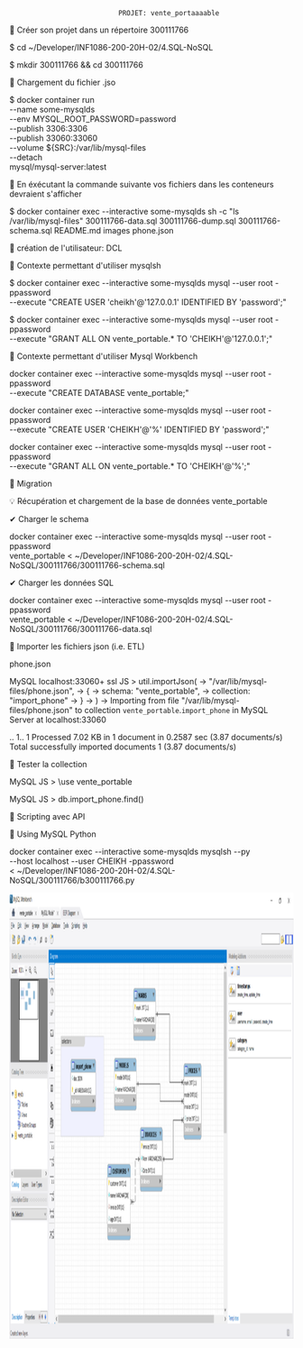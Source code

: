                                PROJET: vente_portaaaable
                               
   📗 Créer son projet dans un répertoire 300111766
   
$ cd ~/Developer/INF1086-200-20H-02/4.SQL-NoSQL

$ mkdir 300111766 && cd 300111766

   📗 Chargement du fichier .jso
   
$ docker container run \
         --name some-mysqlds \
         --env MYSQL_ROOT_PASSWORD=password \
         --publish 3306:3306 \
         --publish 33060:33060 \
         --volume ${SRC}:/var/lib/mysql-files \
         --detach \
         mysql/mysql-server:latest
 
   📗 En éxécutant la commande suivante vos fichiers dans les conteneurs devraient s'afficher
   
$ docker container exec --interactive some-mysqlds sh -c "ls /var/lib/mysql-files"
300111766-data.sql
300111766-dump.sql
300111766-schema.sql
README.md
images
phone.json 

   📗 création de l'utilisateur: DCL
   
  📌 Contexte permettant d'utiliser mysqlsh

$ docker container exec --interactive some-mysqlds mysql --user root -ppassword \
                        --execute "CREATE USER 'cheikh'@'127.0.0.1' IDENTIFIED BY 'password';"

$ docker container exec --interactive some-mysqlds mysql --user root -ppassword \
                        --execute "GRANT ALL ON vente_portable.* TO 'CHEIKH'@'127.0.0.1';"
    
    
  📌 Contexte permettant d'utiliser Mysql Workbench
  
  docker container exec --interactive some-mysqlds mysql --user root -ppassword \
                        --execute "CREATE DATABASE vente_portable;"


docker container exec --interactive some-mysqlds mysql --user root -ppassword \
                        --execute "CREATE USER 'CHEIKH'@'%' IDENTIFIED BY 'password';"


docker container exec --interactive some-mysqlds mysql --user root -ppassword \
                        --execute "GRANT ALL ON vente_portable.* TO 'CHEIKH'@'%';"
                        
  📗 Migration

💡 Récupération et chargement de la base de données vente_portable

✔ Charger le schema

docker container exec --interactive some-mysqlds mysql --user root -ppassword \
          vente_portable < ~/Developer/INF1086-200-20H-02/4.SQL-NoSQL/300111766/300111766-schema.sql

✔ Charger les données SQL


docker container exec --interactive some-mysqlds mysql --user root -ppassword \
         vente_portable < ~/Developer/INF1086-200-20H-02/4.SQL-NoSQL/300111766/300111766-data.sql


  📗 Importer les fichiers json (i.e. ETL)

phone.json

 MySQL  localhost:33060+ ssl  JS > util.importJson(
                                ->               "/var/lib/mysql-files/phone.json",
                                ->               {
                                ->                   schema: "vente_portable",
                                ->                   collection: "import_phone"
                                ->               }
                                ->           )
                                ->
Importing from file "/var/lib/mysql-files/phone.json" to collection `vente_portable`.`import_phone` in MySQL Server at localhost:33060

.. 1.. 1
Processed 7.02 KB in 1 document in 0.2587 sec (3.87 documents/s)
Total successfully imported documents 1 (3.87 documents/s)

 
 📗 Tester la collection

MySQL  JS > \use vente_portable

MySQL  JS > db.import_phone.find()

 📗 Scripting avec API
 
📌 Using MySQL Python

docker container exec --interactive some-mysqlds mysqlsh --py \
                        --host localhost --user CHEIKH -ppassword \
                   < ~/Developer/INF1086-200-20H-02/4.SQL-NoSQL/300111766/b300111766.py
                   
 <img src="my db json.png" witdth=920 height=791 ></img>

                  

          
          
          
                        
                        

  




         
